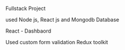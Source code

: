 Fullstack Project

used Node js, React js and Mongodb Database

React - Dashbaord

Used custom form validation
Redux toolkit
